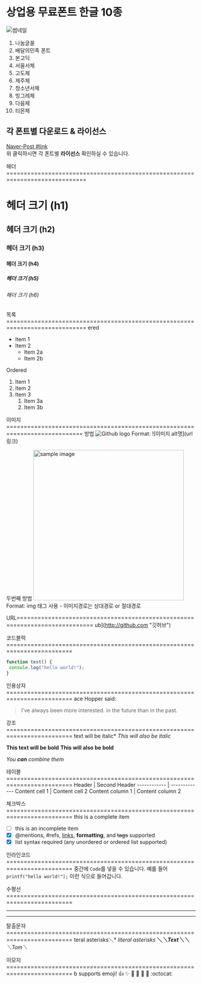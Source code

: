 # 상업용 무료폰트 한글 10종   

![썸네일](/images/400x400.jpg)  

1. 나눔글꼴   
2. 배달의민족 폰트 
3. 본고딕 
4. 서울서체 
5. 고도체 
6. 제주체 
7. 청소년서체 
8. 빙그레체 
9. 다음체 
10. 티몬체 

## 각 폰트별 다운로드 & 라이선스 

[Naver-Post #link](https://post.naver.com/viewer/postView.nhn?volumeNo=16277816)    
위 클릭하시면 각 폰트별 **라이선스** 확인하실 수 있습니다.
  
  
헤더=============================================================================
# 헤더 크기 (h1) 
## 헤더 크기 (h2) 
### 헤더 크기 (h3) 
#### 헤더 크기 (h4) 
##### 헤더 크기 (h5) 
###### 해더 크기 (h6)


목록=============================================================================
ered 
* Item 1 
* Item 2 
    * Item 2a 
    * Item 2b 

Ordered 
1. Item 1 
1. Item 2 
1. Item 3 
    1. Item 3a 
    1. Item 3b
    
이미지============================================================================
 방법 
![Github logo](/images/markdown_logo.jpg) 
Format: ![이미지 alt명](url 링크) 

두번째 방법 
<a href="#"><img src="https://github.com/..각자절대경로../images/markdown_syntax.jpg" width="400px" alt="sample image"></a> 
Format: img 태그 사용 - 이미지경로는 상대경로 or 절대경로

URL============================================================================
ub](http://github.com "깃허브")

코드블럭=========================================================================
```javascript 
function test() { 
 console.log("hello world!"); 
} 
```

인용상자=========================================================================
ace Hopper said: 

> I’ve always been more interested. 
> in the future than in the past.

강조=========================================================================
 text will be italic* 
_This will also be italic_ 

**This text will be bold** 
__This will also be bold__ 

*You **can** combine them*

테이블=========================================================================
 Header | Second Header 
------------ | ------------- 
Content cell 1 | Content cell 2 
Content column 1 | Content column 2

체크박스=========================================================================
 this is a complete item 
- [ ] this is an incomplete item 
- [x] @mentions, #refs, [links](), **formatting**, and <del>tags</del> supported 
- [x] list syntax required (any unordered or ordered list supported)

인라인코드=========================================================================
중간에 `Code`를 넣을 수 있습니다. 
예를 들어 `printf("hello world!");` 이런 식으로 들어갑니다.

수평선=========================================================================

*** 
___

탈출문자=========================================================================
teral asterisks＼* 
*literal asterisks* 
__＼*＼*Text＼*＼*__ 
_＼_Tom＼__

이모지=========================================================================
b supports emoji! 
:+1: :sparkles: :camel: :tada: 
:rocket: :metal: :octocat:


